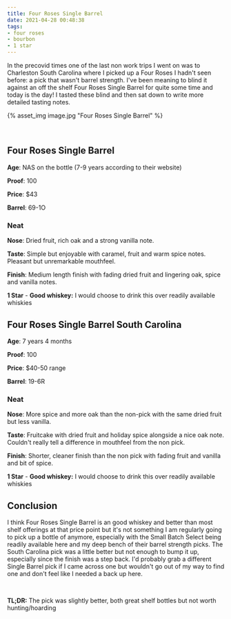 ```yaml
---
title: Four Roses Single Barrel
date: 2021-04-28 00:48:38
tags:
- four roses
- bourbon
- 1 star
---
```


In the precovid times one of the last non work trips I went on was to Charleston South Carolina where I picked up a Four Roses I hadn't seen before: a pick that wasn't barrel strength. I've been meaning to blind it against an off the shelf Four Roses Single Barrel for quite some time and today is the day! I tasted these blind and then sat down to write more detailed tasting notes. 

{% asset_img image.jpg "Four Roses Single Barrel" %}

&nbsp;

## Four Roses Single Barrel

**Age**: NAS on the bottle (7-9 years according to their website)

**Proof**: 100

**Price**: $43

**Barrel**: 69-1O

### Neat
**Nose**: Dried fruit, rich oak and a strong vanilla note.

**Taste**: Simple but enjoyable with caramel, fruit and warm spice notes. Pleasant but unremarkable mouthfeel.

**Finish**: Medium length finish with fading dried fruit and lingering oak, spice and vanilla notes.

**1 Star** - **Good whiskey:** I would choose to drink this over readily available whiskies

## Four Roses Single Barrel South Carolina

**Age**: 7 years 4 months

**Proof**: 100

**Price**: $40-50 range

**Barrel**: 19-6R

### Neat
**Nose**: More spice and more oak than the non-pick with the same dried fruit but less vanilla.

**Taste**: Fruitcake with dried fruit and holiday spice alongside a nice oak note. Couldn't really tell a difference in mouthfeel from the non pick.

**Finish**: Shorter, cleaner finish than the non pick with fading fruit and vanilla and bit of spice.

**1 Star** - **Good whiskey:** I would choose to drink this over readily available whiskies

## Conclusion

I think Four Roses Single Barrel is an good whiskey and better than most shelf offerings at that price point but it's not something I am regularly going to pick up a bottle of anymore, especially with the Small Batch Select being readily available here and my deep bench of their barrel strength picks. The South Carolina pick was a little better but not enough to bump it up, especially since the finish was a step back. I'd probably grab a different Single Barrel pick if I came across one but wouldn't go out of my way to find one and don't feel like I needed a back up here.

&nbsp;

**TL;DR:** The pick was slightly better, both great shelf bottles but not worth hunting/hoarding

